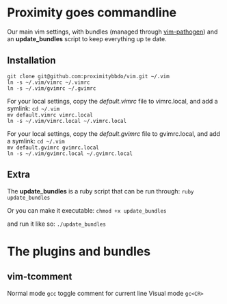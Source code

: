 Proximity goes commandline
==========================

Our main vim settings, with bundles (managed through [vim-pathogen](https://github.com/tpope/vim-pathogen)) and an **update_bundles** script to keep everything up te date.

Installation
------------
`git clone git@github.com:proximitybbdo/vim.git ~/.vim`  
`ln -s ~/.vim/vimrc ~/.vimrc`  
`ln -s ~/.vim/gvimrc ~/.gvimrc`  

For your local settings, copy the *default.vimrc* file to vimrc.local, and add a symlink:
`cd ~/.vim`  
`mv default.vimrc vimrc.local`  
`ln -s ~/.vim/vimrc.local ~/.vimrc.local`  

For your local settings, copy the *default.gvimrc* file to gvimrc.local, and add a symlink:
`cd ~/.vim`  
`mv default.gvimrc gvimrc.local`  
`ln -s ~/.vim/gvimrc.local ~/.gvimrc.local`  

Extra
-----
The **update_bundles** is a ruby script that can be run through:
`ruby update_bundles`

Or you can make it executable:
`chmod +x update_bundles`

and run it like so:
`./update_bundles`

The plugins and bundles
=======================

vim-tcomment
------------
Normal mode
`gcc` toggle comment for current line
Visual mode
`gc<CR>`



